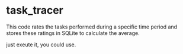 # task_tracer
This code rates the tasks performed during a specific time period and stores
these ratings in SQLite to calculate the average.

just exeute it, you could use.

